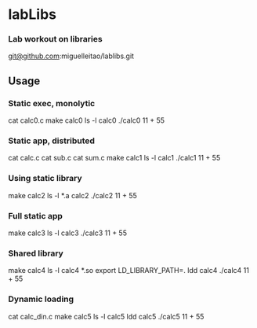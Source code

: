 # labLibs
### Lab workout on libraries

git@github.com:miguelleitao/lablibs.git

## Usage

### Static exec, monolytic
  cat calc0.c
  make calc0
  ls -l calc0
  ./calc0 11 + 55

### Static app, distributed
  cat calc.c
  cat sub.c
  cat sum.c
  make calc1
  ls -l calc1
  ./calc1 11 + 55

### Using static library
  make calc2
  ls -l *.a calc2
  ./calc2 11 + 55

### Full static app
  make calc3
  ls -l calc3
  ./calc3 11 + 55

### Shared library
  make calc4
  ls -l calc4 *.so
  export LD_LIBRARY_PATH=.
  ldd calc4
  ./calc4 11 + 55

### Dynamic loading 
  cat calc_din.c
  make calc5
  ls -l calc5
  ldd calc5
  ./calc5 11 + 55

